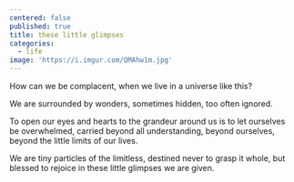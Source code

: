 ```yaml
---
centered: false
published: true
title: these little glimpses
categories:
  - life
image: 'https://i.imgur.com/QMAhw1m.jpg'
---
```

How can we be complacent,
when we live in a universe like this?

We are surrounded by wonders,
sometimes hidden,
too often ignored.

To open our eyes and hearts
to the grandeur around us
is to let ourselves be overwhelmed,
carried beyond all understanding,
beyond ourselves,
beyond the little limits
of our lives.

We are tiny particles of the limitless,
destined never to grasp it whole,
but blessed to rejoice
in these little glimpses
we are given.
